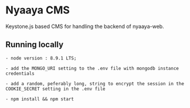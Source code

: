 # Nyaaya CMS

Keystone.js based CMS for handling the backend of nyaaya-web. 

## Running locally

	- node version : 8.9.1 LTS; 

    - add the MONGO_URI setting to the .env file with mongodb instance credentials

    - add a random, peferably long, string to encrypt the session in the COOKIE_SECRET setting in the .env file

    - npm install && npm start
